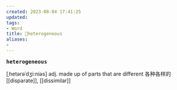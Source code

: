 ```yaml
---
created: 2023-08-04 17:41:25
updated: 
tags: 
- Word
title: 📖heterogeneous
aliases: 
- 
---
```


<pre><strong>heterogeneous</strong></pre>
[ˌhetərəˈdʒi:niəs]
adj. made up of parts that are different 各种各样的
[[disparate]], [[dissimilar]]
